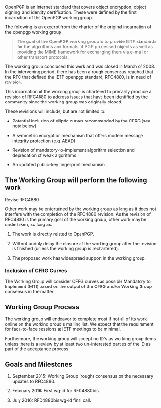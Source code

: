 OpenPGP is an Internet standard that covers object encryption, object
signing, and identity certification.  These were defined by the first
incarnation of the OpenPGP working group.

The following is an excerpt from the charter of the original
incarnation of the openpgp working group

> The goal of the OpenPGP working group is to provide IETF standards
> for the algorithms and formats of PGP processed objects as well as
> providing the MIME framework for exchanging them via e-mail or other
> transport protocols.

The working group concluded this work and was closed in March
of 2008.  In the intervening period, there has been a rough consensus
reached that the RFC that defined the IETF openpgp standard, RFC4880,
is in need of revision.

This incarnation of the working group is chartered to primarily
produce a revision of RFC4880 to address issues that have been
identified by the community since the working group was originally
closed.

These revisions will include, but are not limited to:

* Potential inclusion of elliptic curves recommended by the CFRG (see
  note below) 

* A symmetric encryption mechanism that offers modern message
  integrity protection (e.g. AEAD)

* Revision of mandatory-to-implement algorithm selection and
  deprecation of weak algorithms

* An updated public-key fingerprint mechanism

The Working Group will perform the following work
-------------------------------------------------

Revise RFC4880

Other work may be entertained by the working group as long as it does
not interfere with the completion of the RFC4880 revision.  As the
revision of RFC4880 is the primary goal of the working group, other
work may be undertaken, so long as:

1. The work is directly related to OpenPGP.

2. Will not unduly delay the closure of the working group
   after the revision is finished (unless the working group is
   rechartered).

3. The proposed work has widespread support in the working group.

### Inclusion of CFRG Curves ###

The Working Group will consider CFRG curves as possible Mandatory to
Implement (MTI) based on the output of the CFRG and/or Working Group
consensus in the matter.

Working Group Process
---------------------

The working group will endeavor to complete most if not all of its
work online on the working group's mailing list.  We expect that the
requirement for face-to-face sessions at IETF meetings to be minimal.

Furthermore, the working group will accept no ID's as working group
items unless there is a review by at least two un-interested parties
of the ID as part of the acceptance process.


Goals and Milestones
--------------------

1. September 2015: Working Group (rough) consensus on the necessary
   updates to RFC4880.

2. February 2016: First wg-id for RFC4880bis.

3. July 2016: RFC4880bis wg-id final call.
